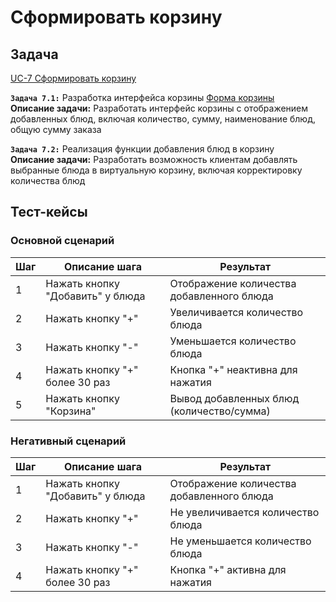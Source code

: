 # Сформировать корзину

## Задача

[UC-7 Сформировать корзину](../req.md#uc7)

**`Задача 7.1:`** Разработка интерфейса корзины [Форма корзины](../uix.md#wf7)
<br>
**Описание задачи:** Разработать интерфейс корзины с отображением добавленных блюд, включая количество, сумму, наименование блюд, общую сумму заказа

**`Задача 7.2:`** Реализация функции добавления блюд в корзину
<br>
**Описание задачи:**  Разработать возможность клиентам добавлять выбранные блюда в виртуальную корзину, включая корректировку количества блюд

## Тест-кейсы

###  Основной сценарий

| Шаг | Описание шага                                   | Результат                                       |
|-----|-------------------------------------------------|-------------------------------------------------|
| 1   | Нажать кнопку "Добавить" у блюда                | Отображение количества добавленного блюда       |
| 2   | Нажать кнопку "+"                               | Увеличивается количество блюда                  |
| 3   | Нажать кнопку "-"                               | Уменьшается количество блюда                    |
| 4   | Нажать кнопку "+" более 30 раз                  | Кнопка "+" неактивна для нажатия                |
| 5   | Нажать кнопку "Корзина"                         | Вывод добавленных блюд (количество/сумма)       |

### Негативный сценарий

| Шаг | Описание шага                                   | Результат                                       |
|-----|-------------------------------------------------|-------------------------------------------------|
| 1   | Нажать кнопку "Добавить" у блюда                | Отображение количества добавленного блюда       |
| 2   | Нажать кнопку "+"                               | Не увеличивается количество блюда               |
| 3   | Нажать кнопку "-"                               | Не уменьшается количество блюда                 |
| 4   | Нажать кнопку "+" более 30 раз                  | Кнопка "+" активна для нажатия                  |
